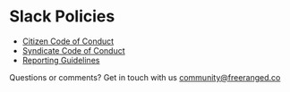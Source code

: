 Slack Policies
========

* [Citizen Code of Conduct](citizen_code_of_conduct.md)
* [Syndicate Code of Conduct](syndicate_code_of_conduct.md)
* [Reporting Guidelines](reporting_guidelines.md)

Questions or comments? Get in touch with us community@freeranged.co
